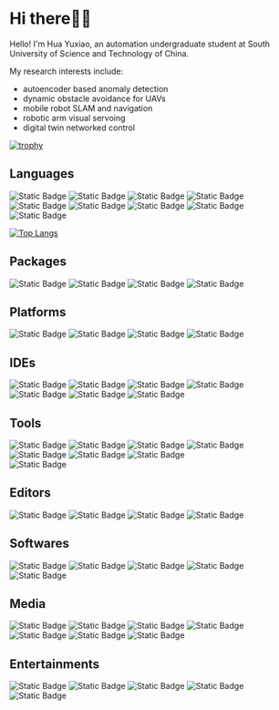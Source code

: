 # Hi there👋🏻

Hello! I'm Hua Yuxiao, an automation undergraduate student at South University of Science and Technology of China. 

My research interests include: 
- autoencoder based anomaly detection
- dynamic obstacle avoidance for UAVs
- mobile robot SLAM and navigation
- robotic arm visual servoing
- digital twin networked control

<!--
[![Anurag's GitHub stats](https://github-readme-stats.vercel.app/api?username=HuaYuXiao)](https://github.com/anuraghazra/github-readme-stats)
-->

[![trophy](https://github-profile-trophy.vercel.app/?username=HuaYuXiao&column=-1)](https://github.com/ryo-ma/github-profile-trophy)

## Languages
![Static Badge](https://img.shields.io/badge/Python-3.11.5-blue?logo=python)
![Static Badge](https://img.shields.io/badge/C%2B%2B-14-blue?logo=cplusplus)
![Static Badge](https://img.shields.io/badge/Matlab-2023b-blue)
![Static Badge](https://img.shields.io/badge/VHDL-_-blue)
![Static Badge](https://img.shields.io/badge/Verilog-_-blue)
![Static Badge](https://img.shields.io/badge/CMake-3.26.4-blue?logo=cmake)
![Static Badge](https://img.shields.io/badge/Java-_-blue)
![Static Badge](https://img.shields.io/badge/C-_-blue?logo=c)
![Static Badge](https://img.shields.io/badge/R-4.3.2-blue?logo=r)

[![Top Langs](https://github-readme-stats.vercel.app/api/top-langs/?username=HuaYuXiao&layout=compact)](https://github.com/anuraghazra/github-readme-stats)

## Packages
![Static Badge](https://img.shields.io/badge/ROS-noetic-blue?logo=ros)
![Static Badge](https://img.shields.io/badge/OpenCV-4.8.1__4-blue?logo=opencv)
![Static Badge](https://img.shields.io/badge/PyTorch-2.1.0-blue?logo=pytorch)
![Static Badge](https://img.shields.io/badge/YOLO-v8-blue?logo=yolo)

## Platforms
![Static Badge](https://img.shields.io/badge/Ubuntu-22.04-blue?logo=ubuntu)
![Static Badge](https://img.shields.io/badge/macOS-14.1.1-blue?logo=macos)
![Static Badge](https://img.shields.io/badge/Windows_11-_-blue?logo=windows11)
![Static Badge](https://img.shields.io/badge/Windows_10-22H2-blue?logo=windows10)

## IDEs
![Static Badge](https://img.shields.io/badge/CLion-2023.2.2-blue?logo=clion)
![Static Badge](https://img.shields.io/badge/Visual_Studio-2022-blue?logo=visualstudio)
![Static Badge](https://img.shields.io/badge/PyCharm-2023.2.5-blue?logo=pycharm)
![Static Badge](https://img.shields.io/badge/IntelliJ_IDEA-_-blue?logo=intellijidea)
![Static Badge](https://img.shields.io/badge/Visual_Studio_Code-1.84.2-blue?logo=visualstudiocode)
![Static Badge](https://img.shields.io/badge/RStudio-2023.09.1-blue?logo=rstudio)
![Static Badge](https://img.shields.io/badge/Eclipse_IDE-_-blue?logo=eclipseide)

## Tools
![Static Badge](https://img.shields.io/badge/VMware-_-blue?logo=vmware)
![Static Badge](https://img.shields.io/badge/OpenAI-_-blue?logo=openai)
![Static Badge](https://img.shields.io/badge/GitHub_Copilot-1.4.2-blue?logo=githubcopilot)
![Static Badge](https://img.shields.io/badge/Github_Desktop-3.3.5-blue)
![Static Badge](https://img.shields.io/badge/Anaconda-23.7.4-blue?logo=anaconda)
![Static Badge](https://img.shields.io/badge/Google_Scholar-_-blue?logo=googlescholar)
![Static Badge](https://img.shields.io/badge/Homebrew-4.1.21-blue?logo=homebrew)	
![Static Badge](https://img.shields.io/badge/AdGuard-4.2.209-blue?logo=adguard)

## Editors
![Static Badge](https://img.shields.io/badge/LaTeX-_-blue?logo=latex)
![Static Badge](https://img.shields.io/badge/Overleaf-_-blue?logo=overleaf)
![Static Badge](https://img.shields.io/badge/Markdown-_-blue?logo=markdown)
![Static Badge](https://img.shields.io/badge/Notion-_-blue?logo=notion)

## Softwares
![Static Badge](https://img.shields.io/badge/Wireshark-_-blue?logo=wireshark)
![Static Badge](https://img.shields.io/badge/Altium_Designer-_-blue?logo=altiumdesigner)
![Static Badge](https://img.shields.io/badge/KiCad-_-blue?logo=kicad)
![Static Badge](https://img.shields.io/badge/Android_Studio-_-blue?logo=androidstudio)
![Static Badge](https://img.shields.io/badge/Vivado-2023.2-blue?logo=xilinx)

## Media
![Static Badge](https://img.shields.io/badge/WeChat-3.8.5-blue?logo=wechat)
![Static Badge](https://img.shields.io/badge/YouTube-_-blue?logo=youtube)
![Static Badge](https://img.shields.io/badge/Bilibili-_-blue?logo=bilibili)
![Static Badge](https://img.shields.io/badge/LinkedIn-_-blue?logo=linkedin)
![Static Badge](https://img.shields.io/badge/Sina_Weibo-_-blue?logo=sinaweibo)
![Static Badge](https://img.shields.io/badge/Tencent_QQ-_-blue?logo=tencentqq)
![Static Badge](https://img.shields.io/badge/TikTok-_-blue?logo=tiktok)

## Entertainments
![Static Badge](https://img.shields.io/badge/KFC-_-blue?logo=kfc)
![Static Badge](https://img.shields.io/badge/Starbucks-_-blue?logo=starbucks)
![Static Badge](https://img.shields.io/badge/Minecraft-_-blue?logo=minecraft)
![Static Badge](https://img.shields.io/badge/PUBG-_-blue?logo=pubg)
![Static Badge](https://img.shields.io/badge/Tripadvisor-_-blue?logo=tripadvisor)

## 

